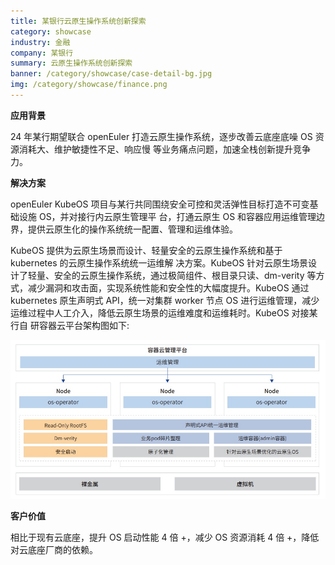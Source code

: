 ```yaml
---
title: 某银行云原生操作系统创新探索
category: showcase
industry: 金融
company: 某银行
summary: 云原生操作系统创新探索
banner: /category/showcase/case-detail-bg.jpg
img: /category/showcase/finance.png
---
```







**应用背景**

24 年某行期望联合 openEuler 打造云原生操作系统，逐步改善云底座底噪 OS
资源消耗大、维护敏捷性不足、响应慢
等业务痛点问题，加速全栈创新提升竞争力。

**解决方案**

openEuler KubeOS
项目与某行共同围绕安全可控和灵活弹性目标打造不可变基础设施
OS，并对接行内云原生管理平 台，打通云原生 OS
和容器应用运维管理边界，提供云原生化的操作系统统一配置、管理和运维体验。

KubeOS 提供为云原生场景而设计、轻量安全的云原生操作系统和基于 kubernetes
的云原生操作系统统一运维解 决方案。KubeOS
针对云原生场景设计了轻量、安全的云原生操作系统，通过极简组件、根目录只读、dm-verity
等方 式，减少漏洞和攻击面，实现系统性能和安全性的大幅度提升。KubeOS 通过
kubernetes 原生声明式 API，统一对集群 worker 节点 OS
进行运维管理，减少运维过程中人工介入，降低云原生场景的运维难度和运维耗时。KubeOS
对接某行自 研容器云平台架构图如下:

![](./media/image1.png)

**客户价值**

相比于现有云底座，提升 OS 启动性能 4 倍 +，减少 OS 资源消耗 4 倍
+，降低对云底座厂商的依赖。
